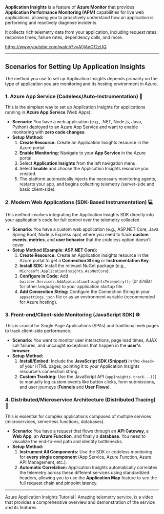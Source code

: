 **Application Insights** is a feature of **Azure Monitor** that provides **Application Performance Monitoring (APM)** capabilities for live web applications, allowing you to proactively understand how an application is performing and reactively diagnose incidents.

It collects rich telemetry data from your application, including request rates, response times, failure rates, dependency calls, and more.

https://www.youtube.com/watch?v=A0jAeGf2zUQ

***

## Scenarios for Setting Up Application Insights

The method you use to set up Application Insights depends primarily on the type of application you are monitoring and its hosting environment in Azure.

### 1. Azure App Service (Codeless/Auto-Instrumentation) 🚀

This is the simplest way to set up Application Insights for applications running in **Azure App Service** (Web Apps).

* **Scenario:** You have a web application (e.g., .NET, Node.js, Java, Python) deployed to an Azure App Service and want to enable monitoring with **zero code changes**.
* **Setup Method:**
    1.  **Create Resource:** Create an Application Insights resource in the Azure portal.
    2.  **Enable Monitoring:** Navigate to your **App Service** in the Azure portal.
    3.  Select **Application Insights** from the left navigation menu.
    4.  Select **Enable** and choose the Application Insights resource you created.
    5.  The platform automatically injects the necessary monitoring agents, restarts your app, and begins collecting telemetry (server-side and basic client-side).

### 2. Modern Web Applications (SDK-Based Instrumentation) 💻

This method involves integrating the Application Insights SDK directly into your application's code for full control over the telemetry collected.

* **Scenario:** You have a custom web application (e.g., ASP.NET Core, Java Spring Boot, Node.js Express app) where you need to track **custom events**, **metrics**, and **user behavior** that the codeless option doesn't cover.
* **Setup Method (Example: ASP.NET Core):**
    1.  **Create Resource:** Create an Application Insights resource in the Azure portal to get a **Connection String** or **Instrumentation Key**.
    2.  **Install SDK:** Install the relevant NuGet package (e.g., `Microsoft.ApplicationInsights.AspNetCore`).
    3.  **Configure in Code:** Add `builder.Services.AddApplicationInsightsTelemetry();` (or similar for other languages) to your application startup file.
    4.  **Add Connection String:** Configure the Connection String in your `appsettings.json` file or as an environment variable (recommended for Azure hosting).

### 3. Front-end/Client-side Monitoring (JavaScript SDK) 🌐

This is crucial for Single Page Applications (SPAs) and traditional web pages to track client-side performance.

* **Scenario:** You want to monitor user interactions, page load times, AJAX call failures, and uncaught exceptions that happen in the **user's browser**.
* **Setup Method:**
    1.  **Install/Embed:** Include the **JavaScript SDK (Snippet)** in the `<head>` of your HTML pages, pointing it to your Application Insights resource's connection string.
    2.  **Custom Tracking:** Use the JavaScript API (`appInsights.track...()`) to manually log custom events like button clicks, form submissions, and user journeys (**Funnels** and **User Flows**).

### 4. Distributed/Microservice Architecture (Distributed Tracing) 🔗

This is essential for complex applications composed of multiple services (microservices, serverless functions, databases).

* **Scenario:** You have a request that flows through an **API Gateway**, a **Web App**, an **Azure Function**, and finally a **database**. You need to visualize the end-to-end path and identify bottlenecks.
* **Setup Method:**
    1.  **Instrument All Components:** Use the SDK or codeless monitoring for **every single component** (App Service, Azure Function, Azure API Management, etc.).
    2.  **Automatic Correlation:** Application Insights automatically correlates the telemetry across these different services using standardized headers, allowing you to use the **Application Map** feature to see the full request chain and pinpoint latency.

***

Azure Application Insights Tutorial | Amazing telemetry service, is a video that provides a comprehensive overview and demonstration of the service and its features.
